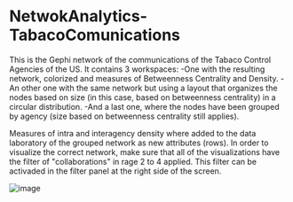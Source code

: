 # NetwokAnalytics-TabacoComunications

This is the Gephi network of the communications of the Tabaco Control Agencies of the US. 
It contains 3 workspaces: 
-One with the resulting network, colorized and measures of Betweenness Centrality and Density.
-An other one with the same network but using a layout that organizes the nodes based on size (in this case, based on betweenness centrality) in a circular distribution.
-And a last one, where the nodes have been grouped by agency (size based on betweenness centrality still applies).

Measures of intra and interagency density where added to the data laboratory of the grouped network as new attributes (rows).
In order to visualize the correct network, make sure that all of the visualizations have the filter of "collaborations" in rage 2 to 4 applied. This filter can be activaded in the filter panel at the right side of the screen.

![image](https://github.com/sarodriguezcam/NetwokAnalytics-TabacoComunications/assets/93882805/88de68bc-7066-4dbd-a676-768176131c38)

